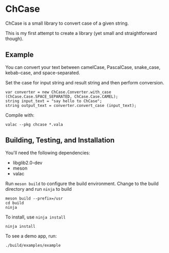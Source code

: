# ChCase
ChCase is a small library to convert case of a given string.

This is my first attempt to create a library (yet small and straightforward though).

## Example
You can convert your text between camelCase, PascalCase, snake_case, kebab-case, and space-separated.

Set the case for input string and result string and then perform conversion.

```vala
var converter = new ChCase.Converter.with_case (ChCase.Case.SPACE_SEPARATED, ChCase.Case.CAMEL);
string input_text = "say hello to ChCase";
string output_text = converter.convert_case (input_text);
```

Compile with:

    valac --pkg chcase *.vala

## Building, Testing, and Installation
You'll need the following dependencies:

* libglib2.0-dev
* meson
* valac

Run `meson build` to configure the build environment. Change to the build directory and run `ninja` to build

    meson build --prefix=/usr
    cd build
    ninja

To install, use `ninja install`

    ninja install

To see a demo app, run:

    ./build/examples/example
